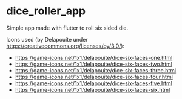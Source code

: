 # dice_roller_app

Simple app made with flutter to roll six sided die.

Icons used (by Delapouite under https://creativecommons.org/licenses/by/3.0/):
- https://game-icons.net/1x1/delapouite/dice-six-faces-one.html
- https://game-icons.net/1x1/delapouite/dice-six-faces-two.html
- https://game-icons.net/1x1/delapouite/dice-six-faces-three.html
- https://game-icons.net/1x1/delapouite/dice-six-faces-four.html
- https://game-icons.net/1x1/delapouite/dice-six-faces-five.html
- https://game-icons.net/1x1/delapouite/dice-six-faces-six.html
